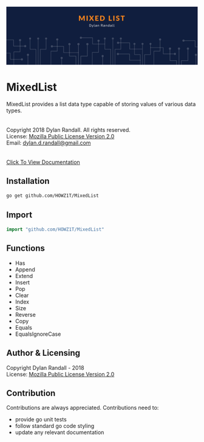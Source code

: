 ![mixed list image](mixed.png)

# MixedList
MixedList provides a list data type capable of storing values of various data types.
<br><br><br>
Copyright 2018 Dylan Randall. All rights reserved.<br>
License: [Mozilla Public License Version 2.0](LICENSE)<br>
Email: [dylan.d.randall@gmail.com](mailto:dylan.d.randall@gmail.com)
<br><br><br>
[Click To View Documentation](https://godoc.org/github.com/HOWZ1T/MixedList)

## Installation
```bash
go get github.com/HOWZ1T/MixedList
```

## Import
```go
import "github.com/HOWZ1T/MixedList"
```

## Functions
- Has
- Append
- Extend
- Insert
- Pop
- Clear
- Index
- Size
- Reverse
- Copy
- Equals
- EqualsIgnoreCase

## Author & Licensing
 Copyright Dylan Randall - 2018<br>
 License: [Mozilla Public License Version 2.0](README.md)

## Contribution
 Contributions are always appreciated.
 Contributions need to:
  - provide go unit tests
  - follow standard go code styling
  - update any relevant documentation
